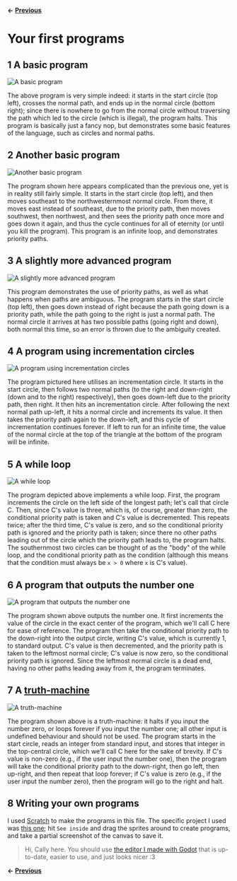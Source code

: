 **<-** [**Previous**](./01%20-%20The%20basics.md)

# Your first programs

## 1 A basic program
![A basic program](../images/program-1.png?raw=true)

The above program is very simple indeed: it starts in the start circle (top left), crosses the normal path, and ends up in the normal circle (bottom right); since there is nowhere to go from the normal circle without traversing the path which led to the circle (which is illegal), the program halts. This program is basically just a fancy nop, but demonstrates some basic features of the language, such as circles and normal paths.

## 2 Another basic program
![Another basic program](../images/program-2.png?raw=true)

The program shown here appears complicated than the previous one, yet is in reality still fairly simple. It starts in the start circle (top left), and then moves southeast to the northwesternmost normal circle. From there, it moves east instead of southeast, due to the priority path, then moves southwest, then northwest, and then sees the priority path once more and goes down it again, and thus the cycle continues for all of eternity (or until you kill the program). This program is an infinite loop, and demonstrates priority paths.

## 3 A slightly more advanced program
![A slightly more advanced program](../images/program-3.png?raw=true)

This program demonstrates the use of priority paths, as well as what happens when paths are ambiguous. The program starts in the start circle (top left), then goes down instead of right because the path going down is a priority path, while the path going to the right is just a normal path. The normal circle it arrives at has two possible paths (going right and down), both normal this time, so an error is thrown due to the ambiguity created.

## 4 A program using incrementation circles
![A program using incrementation circles](../images/program-4.png?raw=true)

The program pictured here utilises an incrementation circle. It starts in the start circle, then follows two normal paths (to the right and down-right (down and to the right) respectively), then goes down-left due to the priority path, then right. It then hits an incrementation circle. After following the next normal path up-left, it hits a normal circle and increments its value. It then takes the priority path again to the down-left, and this cycle of incrementation continues forever. If left to run for an infinite time, the value of the normal circle at the top of the triangle at the bottom of the program will be infinite.

## 5 A while loop
![A while loop](../images/program-5.png?raw=true)

The program depicted above implements a while loop. First, the program increments the circle on the left side of the longest path; let's call that circle C. Then, since C's value is three, which is, of course, greater than zero, the conditional priority path is taken and C's value is decremented. This repeats twice; after the third time, C's value is zero, and so the conditional priority path is ignored and the priority path is taken; since there no other paths leading out of the circle which the priority path leads to, the program halts. The southernmost two circles can be thought of as the "body" of the while loop, and the conditional priority path as the condition (although this means that the condition must always be `x > 0` where `x` is C's value).

## 6 A program that outputs the number one
![A program that outputs the number one](../images/program-6.png?raw=true)

The program shown above outputs the number one. It first increments the value of the circle in the exact center of the program, which we'll call C here for ease of reference. The program then take the conditional priority path to the down-right into the output circle, writing C's value, which is currently 1, to standard output. C's value is then decremented, and the priority path is taken to the leftmost normal circle; C's value is now zero, so the conditional priority path is ignored. Since the leftmost normal circle is a dead end, having no other paths leading away from it, the program terminates.

## 7 A [truth-machine](https://www.esolangs.org/wiki/Truth-machine)
![A truth-machine](../images/program-7-fix.png?raw=true)

The program shown above is a truth-machine: it halts if you input the number zero, or loops forever if you input the number one; all other input is undefined behaviour and should not be used. The program starts in the start circle, reads an integer from standard input, and stores that integer in the top-central circle, which we'll call C here for the sake of brevity. If C's value is non-zero (e.g., if the user input the number one), then the program will take the conditional priority path to the down-right, then go left, then up-right, and then repeat that loop forever; if C's value is zero (e.g., if the user input the number zero), then the program will go to the right and halt.

## 8 Writing your own programs
I used [Scratch](https://scratch.mit.edu/) to make the programs in this file. The specific project I used was [this one](https://scratch.mit.edu/projects/429742899/); hit `See inside` and drag the sprites around to create programs, and take a partial screenshot of the canvas to save it.

> Hi, Cally here. You should use [the editor I made with Godot](https://github.com/photon-niko/circles-editor) that is up-to-date, easier to use, and just looks nicer :3

**<-** [**Previous**](./01%20-%20The%20basics.md)
